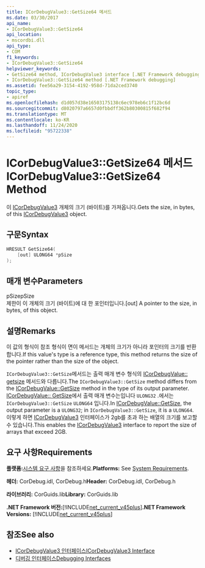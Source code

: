 ```yaml
---
title: ICorDebugValue3::GetSize64 메서드
ms.date: 03/30/2017
api_name:
- ICorDebugValue3::GetSize64
api_location:
- mscordbi.dll
api_type:
- COM
f1_keywords:
- ICorDebugValue3::GetSize64
helpviewer_keywords:
- GetSize64 method, ICorDebugValue3 interface [.NET Framework debugging]
- ICorDebugValue3::GetSize64 method [.NET Framework debugging]
ms.assetid: fee56a29-3154-4192-958d-71da2ced3740
topic_type:
- apiref
ms.openlocfilehash: d1d057d38e16503175138c6ec978eb6c1f12bc6d
ms.sourcegitcommit: d8020797a6657d0fbbdff362b80300815f682f94
ms.translationtype: MT
ms.contentlocale: ko-KR
ms.lasthandoff: 11/24/2020
ms.locfileid: "95722338"
---
```

# <a name="icordebugvalue3getsize64-method"></a><span data-ttu-id="fc275-102">ICorDebugValue3::GetSize64 메서드</span><span class="sxs-lookup"><span data-stu-id="fc275-102">ICorDebugValue3::GetSize64 Method</span></span>

<span data-ttu-id="fc275-103">이 [ICorDebugValue3](icordebugvalue3-interface.md) 개체의 크기 (바이트)를 가져옵니다.</span><span class="sxs-lookup"><span data-stu-id="fc275-103">Gets the size, in bytes, of this [ICorDebugValue3](icordebugvalue3-interface.md) object.</span></span>  
  
## <a name="syntax"></a><span data-ttu-id="fc275-104">구문</span><span class="sxs-lookup"><span data-stu-id="fc275-104">Syntax</span></span>  
  
```cpp  
HRESULT GetSize64(  
    [out] ULONG64 *pSize  
);  
```  
  
## <a name="parameters"></a><span data-ttu-id="fc275-105">매개 변수</span><span class="sxs-lookup"><span data-stu-id="fc275-105">Parameters</span></span>  

 <span data-ttu-id="fc275-106">pSize</span><span class="sxs-lookup"><span data-stu-id="fc275-106">pSize</span></span>  
 <span data-ttu-id="fc275-107">제한이 이 개체의 크기 (바이트)에 대 한 포인터입니다.</span><span class="sxs-lookup"><span data-stu-id="fc275-107">[out] A pointer to the size, in bytes, of this object.</span></span>  
  
## <a name="remarks"></a><span data-ttu-id="fc275-108">설명</span><span class="sxs-lookup"><span data-stu-id="fc275-108">Remarks</span></span>  

 <span data-ttu-id="fc275-109">이 값의 형식이 참조 형식이 면이 메서드는 개체의 크기가 아니라 포인터의 크기를 반환 합니다.</span><span class="sxs-lookup"><span data-stu-id="fc275-109">If this value's type is a reference type, this method returns the size of the pointer rather than the size of the object.</span></span>  
  
 <span data-ttu-id="fc275-110">`ICorDebugValue3::GetSize`메서드는 출력 매개 변수 형식의 [ICorDebugValue:: getsize](icordebugvalue-getsize-method.md) 메서드와 다릅니다.</span><span class="sxs-lookup"><span data-stu-id="fc275-110">The `ICorDebugValue3::GetSize` method differs from the [ICorDebugValue::GetSize](icordebugvalue-getsize-method.md) method in the type of its output parameter.</span></span> <span data-ttu-id="fc275-111">[ICorDebugValue:: GetSize](icordebugvalue-getsize-method.md)에서 출력 매개 변수는입니다 `ULONG32` .에서는 `ICorDebugValue3::GetSize` `ULONG64` 입니다.</span><span class="sxs-lookup"><span data-stu-id="fc275-111">In [ICorDebugValue::GetSize](icordebugvalue-getsize-method.md), the output parameter is a `ULONG32`; in `ICorDebugValue3::GetSize`, it is a `ULONG64`.</span></span> <span data-ttu-id="fc275-112">이렇게 하면 [ICorDebugValue3](icordebugvalue3-interface.md) 인터페이스가 2gb를 초과 하는 배열의 크기를 보고할 수 있습니다.</span><span class="sxs-lookup"><span data-stu-id="fc275-112">This enables the [ICorDebugValue3](icordebugvalue3-interface.md) interface to report the size of arrays that exceed 2GB.</span></span>  
  
## <a name="requirements"></a><span data-ttu-id="fc275-113">요구 사항</span><span class="sxs-lookup"><span data-stu-id="fc275-113">Requirements</span></span>  

 <span data-ttu-id="fc275-114">**플랫폼:**[시스템 요구 사항](../../get-started/system-requirements.md)을 참조하세요.</span><span class="sxs-lookup"><span data-stu-id="fc275-114">**Platforms:** See [System Requirements](../../get-started/system-requirements.md).</span></span>  
  
 <span data-ttu-id="fc275-115">**헤더:** CorDebug.idl, CorDebug.h</span><span class="sxs-lookup"><span data-stu-id="fc275-115">**Header:** CorDebug.idl, CorDebug.h</span></span>  
  
 <span data-ttu-id="fc275-116">**라이브러리:** CorGuids.lib</span><span class="sxs-lookup"><span data-stu-id="fc275-116">**Library:** CorGuids.lib</span></span>  
  
 <span data-ttu-id="fc275-117">**.NET Framework 버전:**[!INCLUDE[net_current_v45plus](../../../../includes/net-current-v45plus-md.md)]</span><span class="sxs-lookup"><span data-stu-id="fc275-117">**.NET Framework Versions:** [!INCLUDE[net_current_v45plus](../../../../includes/net-current-v45plus-md.md)]</span></span>  
  
## <a name="see-also"></a><span data-ttu-id="fc275-118">참조</span><span class="sxs-lookup"><span data-stu-id="fc275-118">See also</span></span>

- [<span data-ttu-id="fc275-119">ICorDebugValue3 인터페이스</span><span class="sxs-lookup"><span data-stu-id="fc275-119">ICorDebugValue3 Interface</span></span>](icordebugvalue3-interface.md)
- [<span data-ttu-id="fc275-120">디버깅 인터페이스</span><span class="sxs-lookup"><span data-stu-id="fc275-120">Debugging Interfaces</span></span>](debugging-interfaces.md)
